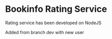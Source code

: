# Bookinfo Rating Service

Rating service has been developed on NodeJS

Added from branch dev
with new user

